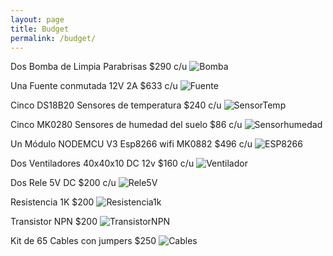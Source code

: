 ```yaml
---
layout: page
title: Budget
permalink: /budget/
---
```

Dos Bomba de Limpia Parabrisas $290 c/u
![Bomba](/assets/Bomba.jpg)

Una Fuente conmutada 12V 2A $633 c/u
![Fuente](/assets/Fuente.jpg)

Cinco DS18B20 Sensores de temperatura $240 c/u
![SensorTemp](/assets/SensorTemp.jpg)

Cinco MK0280 Sensores de humedad del suelo $86 c/u
![Sensorhumedad](/assets/Sensorhumedad.jpg)

Un Módulo NODEMCU V3 Esp8266 wifi MK0882 $496 c/u
![ESP8266](/assets/ESP8266.jpg)

Dos Ventiladores 40x40x10 DC 12v $160 c/u
![Ventilador](/assets/Ventilador.jpg)

Dos Rele 5V DC $200 c/u
![Rele5V](/assets/Rele5V.jpg)

Resistencia 1K $200
![Resistencia1k](/assets/Resistencia1k.jpg)

Transistor NPN $200
![TransistorNPN](/assets/TransistorNPN.jpg)

Kit de 65 Cables con jumpers $250
![Cables](/assets/Cables.jpg)




